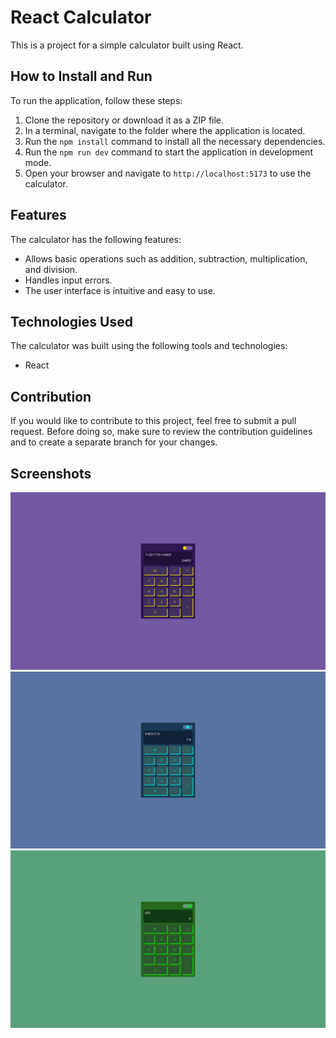 # React Calculator

This is a project for a simple calculator built using React.

## How to Install and Run

To run the application, follow these steps:

1. Clone the repository or download it as a ZIP file.
2. In a terminal, navigate to the folder where the application is located.
3. Run the `npm install` command to install all the necessary dependencies.
4. Run the `npm run dev` command to start the application in development mode.
5. Open your browser and navigate to `http://localhost:5173` to use the calculator.

## Features

The calculator has the following features:

- Allows basic operations such as addition, subtraction, multiplication, and division.
- Handles input errors.
- The user interface is intuitive and easy to use.

## Technologies Used

The calculator was built using the following tools and technologies:

- React

## Contribution

If you would like to contribute to this project, feel free to submit a pull request. Before doing so, make sure to review the contribution guidelines and to create a separate branch for your changes.

## Screenshots

![Screenshot of the calculator](./assets/1.png)
![Screenshot of the calculator](./assets/2.png)
![Screenshot of the calculator](./assets/3.png)
